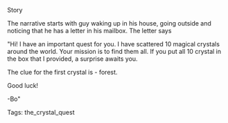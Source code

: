 Story

The narrative starts with guy waking up in his house, going outside and noticing that he has a letter in his mailbox. The letter says

"Hi! I have an important quest for you. I have scattered 10 magical crystals around the world. Your mission is to find them all. If you put all 10 crystal in the box that I provided, a surprise awaits you.

The clue for the first crystal is - forest.

Good luck!

-Bo"

Tags:
  the_crystal_quest